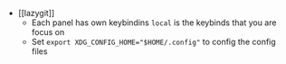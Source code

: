 - [[lazygit]]
	- Each panel has own keybindins `local` is the keybinds that you are focus on
	- Set `export XDG_CONFIG_HOME="$HOME/.config"` to config the config files